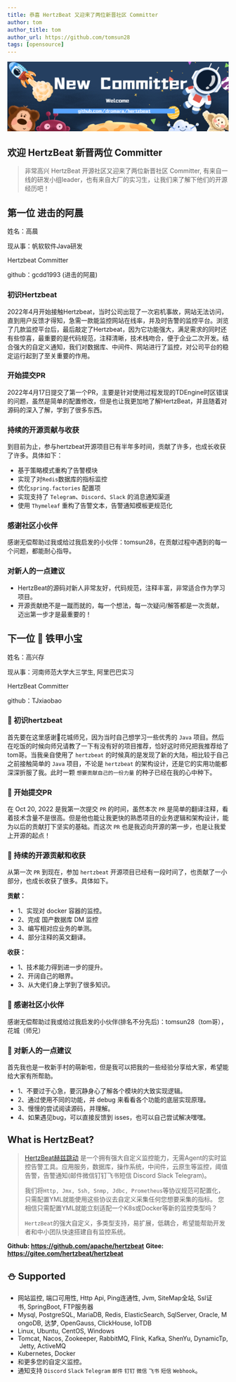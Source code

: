 ```yaml
---
title: 恭喜 HertzBeat 又迎来了两位新晋社区 Committer   
author: tom  
author_title: tom   
author_url: https://github.com/tomsun28  
tags: [opensource]
---
```


![hertzBeat](/img/blog/new-committer.png)

## 欢迎 HertzBeat 新晋两位 Committer

> 非常高兴 HertzBeat 开源社区又迎来了两位新晋社区 Committer, 有来自一线的研发小组leader，也有来自大厂的实习生，让我们来了解下他们的开源经历吧！

## 第一位 进击的阿晨

姓名：高晨

现从事：帆软软件Java研发

Hertzbeat Committer

github：gcdd1993 (进击的阿晨)

### 初识Hertzbeat

2022年4月开始接触Hertzbeat，当时公司出现了一次宕机事故，网站无法访问，直到用户反馈才得知，急需一款能监控网站在线率，并及时告警的监控平台。浏览了几款监控平台后，最后敲定了Hertzbeat，因为它功能强大，满足需求的同时还有些惊喜，最重要的是代码规范，注释清晰，技术栈吻合，便于企业二次开发。结合强大的自定义通知，我们对数据库、中间件、网站进行了监控，对公司平台的稳定运行起到了至关重要的作用。

### 开始提交PR

2022年4月17日提交了第一个PR，主要是针对使用过程发现的TDEngine时区错误的问题，虽然是简单的配置修改，但是也让我更加地了解HertzBeat，并且随着对源码的深入了解，学到了很多东西。

### 持续的开源贡献与收获

到目前为止，参与hertzbeat开源项目已有半年多时间，贡献了许多，也成长收获了许多。具体如下：

* 基于策略模式重构了告警模块
* 实现了对`Redis`数据库的指标监控
* 优化`spring.factories` 配置项
* 实现支持了 `Telegram`、`Discord`、`Slack` 的消息通知渠道
* 使用 `Thymeleaf` 重构了告警文本，告警通知模板更规范化

### 感谢社区小伙伴

感谢无偿帮助过我或给过我启发的小伙伴：tomsun28，在贡献过程中遇到的每一个问题，都能耐心指导。

### 对新人的一点建议

* HertzBeat的源码对新人非常友好，代码规范，注释丰富，非常适合作为学习项目。
* 开源贡献绝不是一蹴而就的，每一个想法，每一次疑问/解答都是一次贡献，迈出第一步才是最重要的！

## 下一位 🌻 铁甲小宝

姓名：高兴存

现从事：河南师范大学大三学生, 阿里巴巴实习

HertzBeat Committer

github：TJxiaobao

### 🌻 初识hertzbeat

首先要在这里感谢🙏花城师兄，因为当时自己想学习一些优秀的 `Java` 项目。然后在吃饭的时候向师兄请教了一下有没有好的项目推荐，恰好这时师兄把我推荐给了tom哥。当我亲自使用了 `hertzbeat` 的时候真的是发现了新的大陆，相比较于自己之前接触简单的 `Java` 项目，不论是 `hertzbeat` 的架构设计，还是它的实用功能都深深折服了我。此时一颗 `想要贡献自己的一份力量` 的种子已经在我的心中种下。

### 🌻 开始提交PR

在 Oct 20, 2022 是我第一次提交 `PR` 的时间，虽然本次 `PR` 是简单的翻译注释，看着技术含量不是很高。但是他也能让我更快的熟悉项目的业务逻辑和架构设计，能为以后的贡献打下坚实的基础。而这次 `PR` 也是我迈向开源的第一步，也是让我爱上开源的起点！

### 🌻 持续的开源贡献和收获

从第一次 `PR` 到现在，参加 `hertzbeat` 开源项目已经有一段时间了，也贡献了一小部分，也成长收获了很多。具体如下。

**贡献：**

* 1、实现对 docker 容器的监控。
* 2、完成 国产数据库 DM 监控
* 3、编写相对应业务的单测。
* 4、部分注释的英文翻译。

**收获：**

* 1、技术能力得到进一步的提升。
* 2、开阔自己的眼界。
* 3、从大佬们身上学到了很多知识。

### 🌻 感谢社区小伙伴

感谢无偿帮助过我或给过我启发的小伙伴(排名不分先后)：tomsun28（tom哥），花城（师兄）

### 🌻 对新人的一点建议

首先我也是一枚新手村的萌新啦，但是我可以把我的一些经验分享给大家，希望能给大家有所帮助。

* 1、不要过于心急，要沉静身心了解各个模块的大致实现逻辑。
* 2、通过使用不同的功能，并 debug 来看看各个功能的底层实现原理。
* 3、慢慢的尝试阅读源码，并理解。
* 4、如果遇见bug，可以直接反馈到 isses，也可以自己尝试解决嘿嘿。

## What is HertzBeat?

> [HertzBeat赫兹跳动](https://github.com/apache/hertzbeat) 是一个拥有强大自定义监控能力，无需Agent的实时监控告警工具。应用服务，数据库，操作系统，中间件，云原生等监控，阈值告警，告警通知(邮件微信钉钉飞书短信 Discord Slack Telegram)。
>
> 我们将`Http, Jmx, Ssh, Snmp, Jdbc, Prometheus`等协议规范可配置化，只需配置YML就能使用这些协议去自定义采集任何您想要采集的指标。
> 您相信只需配置YML就能立刻适配一个K8s或Docker等新的监控类型吗？
>
> `HertzBeat`的强大自定义，多类型支持，易扩展，低耦合，希望能帮助开发者和中小团队快速搭建自有监控系统。

**Github: <https://github.com/apache/hertzbeat>**
**Gitee: <https://gitee.com/hertzbeat/hertzbeat>**

## ⛄ Supported

* 网站监控, 端口可用性, Http Api, Ping连通性, Jvm, SiteMap全站, Ssl证书, SpringBoot, FTP服务器
* Mysql, PostgreSQL, MariaDB, Redis, ElasticSearch, SqlServer, Oracle, MongoDB, 达梦, OpenGauss, ClickHouse, IoTDB
* Linux, Ubuntu, CentOS, Windows
* Tomcat, Nacos, Zookeeper, RabbitMQ, Flink, Kafka, ShenYu, DynamicTp, Jetty, ActiveMQ
* Kubernetes, Docker
* 和更多您的自定义监控。
* 通知支持 `Discord` `Slack` `Telegram` `邮件` `钉钉` `微信` `飞书` `短信` `Webhook`。
